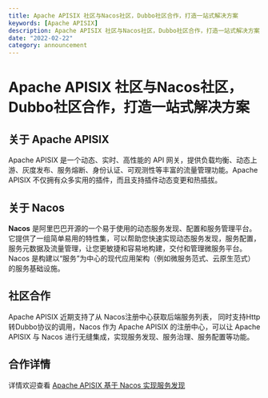 ```yaml
---
title: Apache APISIX 社区与Nacos社区，Dubbo社区合作，打造一站式解决方案
keywords: [Apache APISIX]
description: Apache APISIX 社区与Nacos社区，Dubbo社区合作，打造一站式解决方案
date: "2022-02-22"
category: announcement
---
```


# Apache APISIX 社区与Nacos社区，Dubbo社区合作，打造一站式解决方案

## 关于 Apache APISIX

Apache APISIX 是一个动态、实时、高性能的 API 网关，提供负载均衡、动态上游、灰度发布、服务熔断、身份认证、可观测性等丰富的流量管理功能。Apache APISIX 不仅拥有众多实用的插件，而且支持插件动态变更和热插拔。

## 关于 Nacos

**Nacos** 是阿里巴巴开源的一个易于使用的动态服务发现、配置和服务管理平台。它提供了一组简单易用的特性集，可以帮助您快速实现动态服务发现，服务配置，服务元数据及流量管理，让您更敏捷和容易地构建，交付和管理微服务平台。Nacos 是构建以“服务”为中心的现代应用架构（例如微服务范式、云原生范式）的服务基础设施。

## 社区合作

Apache APISIX 近期支持了从 Nacos注册中心获取后端服务列表， 同时支持Http转Dubbo协议的调用，Nacos 作为 Apache APISIX 的注册中心，可以让 Apache APISIX 与 Nacos 进行无缝集成，实现服务发现、服务治理、服务配置等功能。

## 合作详情

详情欢迎查看 [Apache APISIX 基于 Nacos 实现服务发现](ecosystem-apisix.md)
